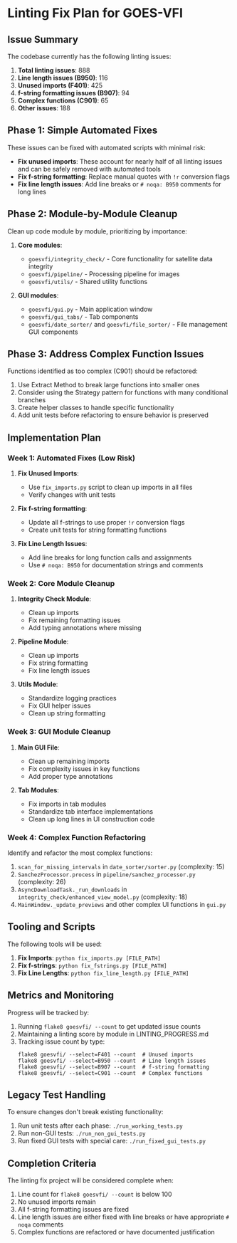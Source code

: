 # Linting Fix Plan for GOES-VFI

## Issue Summary

The codebase currently has the following linting issues:

1. **Total linting issues**: 888
2. **Line length issues (B950)**: 116
3. **Unused imports (F401)**: 425
4. **f-string formatting issues (B907)**: 94
5. **Complex functions (C901)**: 65
6. **Other issues**: 188

## Phase 1: Simple Automated Fixes

These issues can be fixed with automated scripts with minimal risk:

- **Fix unused imports**: These account for nearly half of all linting issues and can be safely removed with automated tools
- **Fix f-string formatting**: Replace manual quotes with `!r` conversion flags
- **Fix line length issues**: Add line breaks or `# noqa: B950` comments for long lines

## Phase 2: Module-by-Module Cleanup

Clean up code module by module, prioritizing by importance:

1. **Core modules**:
   - `goesvfi/integrity_check/` - Core functionality for satellite data integrity
   - `goesvfi/pipeline/` - Processing pipeline for images
   - `goesvfi/utils/` - Shared utility functions

2. **GUI modules**:
   - `goesvfi/gui.py` - Main application window
   - `goesvfi/gui_tabs/` - Tab components
   - `goesvfi/date_sorter/` and `goesvfi/file_sorter/` - File management GUI components

## Phase 3: Address Complex Function Issues

Functions identified as too complex (C901) should be refactored:

1. Use Extract Method to break large functions into smaller ones
2. Consider using the Strategy pattern for functions with many conditional branches
3. Create helper classes to handle specific functionality
4. Add unit tests before refactoring to ensure behavior is preserved

## Implementation Plan

### Week 1: Automated Fixes (Low Risk)

1. **Fix Unused Imports**:
   - Use `fix_imports.py` script to clean up imports in all files
   - Verify changes with unit tests

2. **Fix f-string formatting**:
   - Update all f-strings to use proper `!r` conversion flags
   - Create unit tests for string formatting functions

3. **Fix Line Length Issues**:
   - Add line breaks for long function calls and assignments
   - Use `# noqa: B950` for documentation strings and comments

### Week 2: Core Module Cleanup

1. **Integrity Check Module**:
   - Clean up imports
   - Fix remaining formatting issues
   - Add typing annotations where missing

2. **Pipeline Module**:
   - Clean up imports
   - Fix string formatting
   - Fix line length issues

3. **Utils Module**:
   - Standardize logging practices
   - Fix GUI helper issues
   - Clean up string formatting

### Week 3: GUI Module Cleanup

1. **Main GUI File**:
   - Clean up remaining imports
   - Fix complexity issues in key functions
   - Add proper type annotations

2. **Tab Modules**:
   - Fix imports in tab modules
   - Standardize tab interface implementations
   - Clean up long lines in UI construction code

### Week 4: Complex Function Refactoring

Identify and refactor the most complex functions:

1. `scan_for_missing_intervals` in `date_sorter/sorter.py` (complexity: 15)
2. `SanchezProcessor.process` in `pipeline/sanchez_processor.py` (complexity: 26)
3. `AsyncDownloadTask._run_downloads` in `integrity_check/enhanced_view_model.py` (complexity: 18)
4. `MainWindow._update_previews` and other complex UI functions in `gui.py`

## Tooling and Scripts

The following tools will be used:

1. **Fix Imports**: `python fix_imports.py [FILE_PATH]`
2. **Fix f-strings**: `python fix_fstrings.py [FILE_PATH]`
3. **Fix Line Lengths**: `python fix_line_length.py [FILE_PATH]`

## Metrics and Monitoring

Progress will be tracked by:

1. Running `flake8 goesvfi/ --count` to get updated issue counts
2. Maintaining a linting score by module in LINTING_PROGRESS.md
3. Tracking issue count by type:
   ```
   flake8 goesvfi/ --select=F401 --count  # Unused imports
   flake8 goesvfi/ --select=B950 --count  # Line length issues
   flake8 goesvfi/ --select=B907 --count  # f-string formatting
   flake8 goesvfi/ --select=C901 --count  # Complex functions
   ```

## Legacy Test Handling

To ensure changes don't break existing functionality:

1. Run unit tests after each phase: `./run_working_tests.py`
2. Run non-GUI tests: `./run_non_gui_tests.py`
3. Run fixed GUI tests with special care: `./run_fixed_gui_tests.py`

## Completion Criteria

The linting fix project will be considered complete when:

1. Line count for `flake8 goesvfi/ --count` is below 100
2. No unused imports remain
3. All f-string formatting issues are fixed
4. Line length issues are either fixed with line breaks or have appropriate `# noqa` comments
5. Complex functions are refactored or have documented justification
